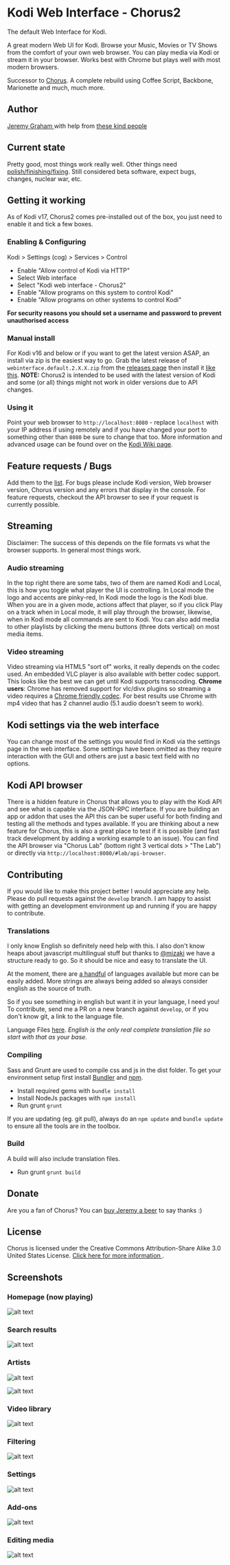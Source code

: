 # Kodi Web Interface - Chorus2
The default Web Interface for Kodi.

A great modern Web UI for Kodi. Browse your Music, Movies or TV Shows from the comfort of your
own web browser. You can play media via Kodi or stream it in your browser. Works best with Chrome
but plays well with most modern browsers.

Successor to [Chorus](https://github.com/jez500/chorus). 
A complete rebuild using Coffee Script, Backbone, Marionette and much, much more.


## Author
[Jeremy Graham ](http://jez.me) with help from [these kind people](https://github.com/xbmc/chorus2/graphs/contributors)


## Current state
Pretty good, most things work really well. Other things need [polish/finishing/fixing](https://github.com/xbmc/chorus2/issues). 
Still considered beta software, expect bugs, changes, nuclear war, etc.

## Getting it working
As of Kodi v17, Chorus2 comes pre-installed out of the box, you just need to enable it and tick a few boxes.

### Enabling & Configuring
Kodi > Settings (cog) > Services > Control

* Enable "Allow control of Kodi via HTTP"
* Select Web interface
* Select "Kodi web interface - Chorus2"
* Enable "Allow programs on this system to control Kodi"
* Enable "Allow programs on other systems to control Kodi"

**For security reasons you should set a username and password to prevent unauthorised access**

### Manual install
For Kodi v16 and below or if you want to get the latest version ASAP, an install via zip is the easiest way to go. Grab the
latest release of `webinterface.default.2.X.X.zip` from the [releases page](https://github.com/xbmc/chorus2/releases) then
install it [like this](http://kodi.wiki/view/Add-on_manager#How_to_install_from_a_ZIP_file). **NOTE:** Chorus2 is intended to
be used with the latest version of Kodi and some (or all) things might not work in older versions due to API changes.

### Using it
Point your web browser to `http://localhost:8080` - replace `localhost` with your IP address if using remotely and if
you have changed your port to something other than `8080` be sure to change that too. More information and advanced
usage can be found over on the [Kodi Wiki page](http://kodi.wiki/view/Web_interface).

## Feature requests / Bugs
Add them to the [list](https://github.com/xbmc/chorus2/issues). For bugs please include Kodi version, Web browser version,
Chorus version and any errors that display in the console. For feature requests, checkout the API browser to see if your
request is currently possible.


## Streaming 
Disclaimer: The success of this depends on the file formats vs what the browser supports.  In general most things work.

### Audio streaming
In the top right there are some tabs, two of them are named Kodi and Local, this is how you toggle what player the UI
is controlling.  In Local mode the logo and accents are pinky-red, In Kodi mode the logo is the Kodi blue. When you 
are in a given mode, actions affect that player, so if you click Play on a track when in Local mode, it will play 
through the browser, likewise, when in Kodi mode all commands are sent to Kodi.  You can also add media to other 
playlists by clicking the menu buttons (three dots vertical) on most media items.

### Video streaming
Video streaming via HTML5 "sort of" works, it really depends on the codec used. An embedded VLC player is also available with better codec support.
This looks like the best we can get until Kodi supports transcoding.
**Chrome users**: Chrome has removed support for vlc/divx plugins so streaming a video requires a [Chrome friendly codec](https://en.wikipedia.org/wiki/HTML5_video#Browser_support).
For best results use Chrome with mp4 video that has 2 channel audio (5.1 audio doesn't seem to work).

## Kodi settings via the web interface
You can change most of the settings you would find in Kodi via the settings page in the web interface.
Some settings have been omitted as they require interaction with the GUI and others are just a basic text field with no options.

## Kodi API browser
There is a hidden feature in Chorus that allows you to play with the Kodi API and see what is capable via the JSON-RPC
interface. If you are building an app or addon that uses the API this can be super useful for both finding and testing
all the methods and types available. If you are thinking about a new feature for Chorus, this is also a great place to
test if it is possible (and fast track development by adding a working example to an issue). You can find the API browser
via "Chorus Lab" (bottom right 3 vertical dots > "The Lab") or directly via `http://localhost:8080/#lab/api-browser`.

## Contributing
If you would like to make this project better I would appreciate any help. Please do pull requests against the `develop` branch.
I am happy to assist with getting an development environment up and running if you are happy to contribute.

### Translations
I only know English so definitely need help with this. I also don't know heaps about javascript multilingual stuff but
thanks to [@mizaki](https://github.com/mizaki) we have a structure ready to go. So it should be nice and easy to translate the UI.

At the moment, there are [a handful](https://github.com/xbmc/chorus2/tree/master/src/lang/_strings) of languages available
but more can be easily added. More strings are always being added so always consider english as the source of truth.

So if you see something in english but want it in your language, I need you! To contribute, send me a PR on a new branch
against `develop`, or if you don't know git, a link to the language file.

Language Files [here](https://github.com/xbmc/chorus2/tree/master/src/lang). 
*English is the only real complete translation file so start with that as your base.*

### Compiling
Sass and Grunt are used to compile css and js in the dist folder.
To get your environment setup first install [Bundler](http://bundler.io) and [npm](https://www.npmjs.org/).

* Install required gems with `bundle install`
* Install NodeJs packages with `npm install`
* Run grunt `grunt`

If you are updating (eg. git pull), always do an `npm update` and `bundle update` to ensure all the tools are in the toolbox.
 
### Build
A build will also include translation files.
- Run grunt `grunt build`

## Donate
Are you a fan of Chorus? You can [buy Jeremy a beer](https://www.paypal.com/cgi-bin/webscr?cmd=_donations&business=ZCGV976794JHE&lc=AU&item_name=Chorus%20Beer%20Fund&currency_code=AUD&bn=PP%2dDonationsBF%3abtn_donate_SM%2egif%3aNonHosted) to say thanks :)

## License
Chorus is licensed under the Creative Commons Attribution-Share Alike 3.0 United States License.
[Click here for more information ](https://github.com/xbmc/chorus2/blob/master/src/lang/en/license.md).


## Screenshots

### Homepage (now playing)
![alt text](https://raw.githubusercontent.com/xbmc/chorus2/master/dist/screenshots/now-playing.jpg "Homepage/Now Playing")

### Search results
![alt text](https://raw.githubusercontent.com/xbmc/chorus2/master/dist/screenshots/search.jpg "Search")

### Artists
![alt text](https://raw.githubusercontent.com/xbmc/chorus2/master/dist/screenshots/artists.jpg "Artists")

![alt text](https://raw.githubusercontent.com/xbmc/chorus2/master/dist//screenshots/artist.jpg "Artist")

### Video library
![alt text](https://raw.githubusercontent.com/xbmc/chorus2/master/dist/screenshots/tv.jpg "TV")

### Filtering
![alt text](https://raw.githubusercontent.com/xbmc/chorus2/master/dist/screenshots/movie.jpg "Movies")

### Settings
![alt text](https://raw.githubusercontent.com/xbmc/chorus2/master/dist/screenshots/settings.jpg "Settings")

### Add-ons
![alt text](https://raw.githubusercontent.com/xbmc/chorus2/master/dist/screenshots/addons.jpg "Add-ons")

### Editing media
![alt text](https://raw.githubusercontent.com/xbmc/chorus2/master/dist/screenshots/edit-media.jpg "Editing Media")
